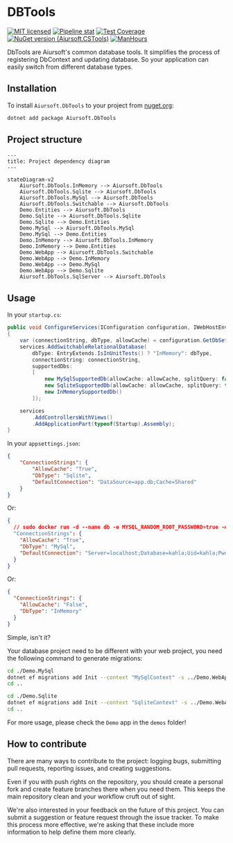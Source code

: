 # DBTools

[![MIT licensed](https://img.shields.io/badge/license-MIT-blue.svg)](https://gitlab.aiursoft.cn/aiursoft/DbTools/-/blob/master/LICENSE)
[![Pipeline stat](https://gitlab.aiursoft.cn/aiursoft/DbTools/badges/master/pipeline.svg)](https://gitlab.aiursoft.cn/aiursoft/DbTools/-/pipelines)
[![Test Coverage](https://gitlab.aiursoft.cn/aiursoft/DbTools/badges/master/coverage.svg)](https://gitlab.aiursoft.cn/aiursoft/DbTools/-/pipelines)
[![NuGet version (Aiursoft.CSTools)](https://img.shields.io/nuget/v/Aiursoft.DbTools.svg)](https://www.nuget.org/packages/Aiursoft.DbTools/)
[![ManHours](https://manhours.aiursoft.cn/r/gitlab.aiursoft.cn/aiursoft/dbtools.svg)](https://gitlab.aiursoft.cn/aiursoft/dbtools/-/commits/master?ref_type=heads)

DbTools are Aiursoft's common database tools. It simplifies the process of registering DbContext and updating database. So your application can easily switch from different database types.

## Installation

To install `Aiursoft.DbTools` to your project from [nuget.org](https://www.nuget.org/packages/Aiursoft.DbTools/):

```bash
dotnet add package Aiursoft.DbTools
```

## Project structure

```mermaid
---
title: Project dependency diagram
---

stateDiagram-v2
    Aiursoft.DbTools.InMemory --> Aiursoft.DbTools
    Aiursoft.DbTools.Sqlite --> Aiursoft.DbTools
    Aiursoft.DbTools.MySql --> Aiursoft.DbTools
    Aiursoft.DbTools.Switchable --> Aiursoft.DbTools
    Demo.Entities --> Aiursoft.DbTools
    Demo.Sqlite --> Aiursoft.DbTools.Sqlite
    Demo.Sqlite --> Demo.Entities
    Demo.MySql --> Aiursoft.DbTools.MySql
    Demo.MySql --> Demo.Entities
    Demo.InMemory --> Aiursoft.DbTools.InMemory
    Demo.InMemory --> Demo.Entities
    Demo.WebApp --> Aiursoft.DbTools.Switchable
    Demo.WebApp --> Demo.InMemory
    Demo.WebApp --> Demo.MySql
    Demo.WebApp --> Demo.Sqlite
    Aiursoft.DbTools.SqlServer --> Aiursoft.DbTools
```

## Usage

In your `startup.cs`:

```csharp
public void ConfigureServices(IConfiguration configuration, IWebHostEnvironment environment, IServiceCollection services)
{
    var (connectionString, dbType, allowCache) = configuration.GetDbSettings();
    services.AddSwitchableRelationalDatabase(
        dbType: EntryExtends.IsInUnitTests() ? "InMemory": dbType,
        connectionString: connectionString,
        supportedDbs:
        [
            new MySqlSupportedDb(allowCache: allowCache, splitQuery: false),
            new SqliteSupportedDb(allowCache: allowCache, splitQuery: true),
            new InMemorySupportedDb()
        ]);

    services
        .AddControllersWithViews()
        .AddApplicationPart(typeof(Startup).Assembly);
}
```

In your `appsettings.json`:

```json
{
    "ConnectionStrings": {
        "AllowCache": "True",
        "DbType": "Sqlite",
        "DefaultConnection": "DataSource=app.db;Cache=Shared"
    }
}

```

Or:

```json
{
  // sudo docker run -d --name db -e MYSQL_RANDOM_ROOT_PASSWORD=true -e MYSQL_DATABASE=kahla -e MYSQL_USER=kahla -e MYSQL_PASSWORD=kahla_password -p 3306:3306 hub.aiursoft.cn/mysql
  "ConnectionStrings": {
    "AllowCache": "True",
    "DbType": "MySql",
    "DefaultConnection": "Server=localhost;Database=kahla;Uid=kahla;Pwd=kahla_password;"
  }
}
```

Or:

```json
{
  "ConnectionStrings": {
    "AllowCache": "False",
    "DbType": "InMemory"
  }
}
```

Simple, isn't it?

Your database project need to be different with your web project, you need the following command to generate migrations:

```bash
cd ./Demo.MySql
dotnet ef migrations add Init --context "MySqlContext" -s ../Demo.WebApp/Demo.WebApp.csproj
cd ..

cd ./Demo.Sqlite
dotnet ef migrations add Init --context "SqliteContext" -s ../Demo.WebApp/Demo.WebApp.csproj
cd ..
```

For more usage, please check the `Demo` app in the `demos` folder!

## How to contribute

There are many ways to contribute to the project: logging bugs, submitting pull requests, reporting issues, and creating suggestions.

Even if you with push rights on the repository, you should create a personal fork and create feature branches there when you need them. This keeps the main repository clean and your workflow cruft out of sight.

We're also interested in your feedback on the future of this project. You can submit a suggestion or feature request through the issue tracker. To make this process more effective, we're asking that these include more information to help define them more clearly.
